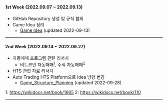 #### 1st Week (2022.09.07 ~ 2022.09.13)

- GitHub Repository 생성 및 규칙 합의
- Game Idea 정리
  - [Game Idea](Doc/Idea.md) (updated 2022-09-13)

---

#### 2nd Week (2022.09.14 ~ 2022.09.27)

- 자동매매 프로그램 관련 리서치
  - 비트코인 자동매매<sup>[1](#footnote_1)</sup>, 주식 자동매매<sup>[2](#footnote_2)</sup>
- HTS 관련 자료 리서치
- Auto Trading HTS Platform으로 Idea 방향 변경
  - [Game_Structure_Planning](Doc/Game_Structure_Planning.md) (updated 2022-09-28)


<a name="footnote_1">1</a>: https://wikidocs.net/book/1665
<a name="footnote_2">2</a>: https://wikidocs.net/book/110

---

